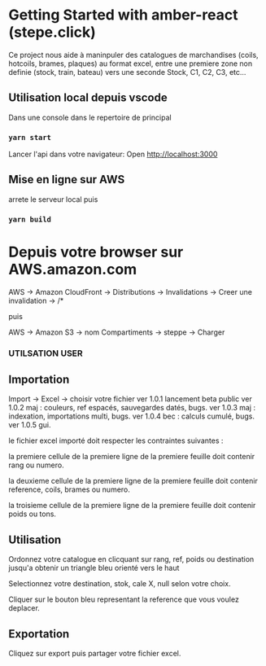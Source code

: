 # Getting Started with amber-react (stepe.click)

Ce project nous aide à maninpuler des catalogues de marchandises (coils, hotcoils, brames, plaques) au format excel, entre une premiere zone non definie
(stock, train, bateau) vers une seconde Stock, C1, C2, C3, etc...


## Utilisation local depuis vscode

Dans une console dans le repertoire de principal
### `yarn start`

Lancer l'api  dans votre navigateur:
Open [http://localhost:3000](http://localhost:3000) 

## Mise en ligne sur AWS
arrete le serveur local puis
### `yarn build`

# Depuis votre browser sur AWS.amazon.com
AWS -> Amazon CloudFront -> Distributions -> Invalidations -> Creer une invalidation -> /*

puis 

AWS ->  Amazon S3 -> nom Compartiments -> steppe -> Charger

### UTILSATION USER
## Importation

Import -> Excel -> choisir votre fichier
ver 1.0.1 lancement beta public
ver 1.0.2 maj : couleurs, ref espacés, sauvegardes datés, bugs. 
ver 1.0.3 maj : indexation, importations multi, bugs.
ver 1.0.4 bec : calculs cumulé, bugs.
ver 1.0.5 gui.

le fichier excel importé doit respecter les contraintes suivantes : 

la premiere cellule de la premiere ligne de la premiere feuille doit contenir rang ou numero. 

la deuxieme cellule de la premiere ligne de la premiere feuille doit contenir reference, coils, brames ou numero.

la troisieme cellule de la premiere ligne de la premiere feuille doit contenir poids ou tons.


## Utilisation
Ordonnez votre catalogue en clicquant sur rang, ref, poids ou destination  jusqu'a obtenir un triangle bleu orienté vers le haut

Selectionnez votre destination, stok, cale X, null selon votre choix.

Cliquer sur le bouton bleu representant la reference que vous voulez deplacer.


 ## Exportation
 
 Cliquez sur export puis partager votre fichier excel.
